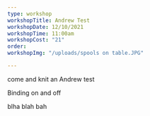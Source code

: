 ```yaml
---
type: workshop
workshopTitle: Andrew Test
workshopDate: 12/10/2021
workshopTime: 11:00am
workshopCost: "21"
order: 
workshopImg: "/uploads/spools on table.JPG"

---
```

come and knit an Andrew test

Binding on and off

blha blah bah